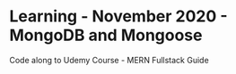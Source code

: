 # Learning - November 2020 - MongoDB and Mongoose

Code along to Udemy Course - MERN Fullstack Guide
